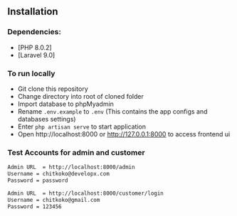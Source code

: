 ## Installation

### Dependencies:

* [PHP 8.0.2]
* [Laravel 9.0]


### To run locally

- Git clone this repository
- Change directory into root of cloned folder
- Import database to phpMyadmin
- Rename `.env.example`  to `.env` (This contains the app configs and databases settings)
- Enter `php artisan serve` to start application
- Open http://localhost:8000 or http://127.0.0.1:8000 to access frontend ui


### Test Accounts for admin and customer

```bash
Admin URL  = http://localhost:8000/admin
Username = chitkoko@developx.com
Password = password

Admin URL  = http://localhost:8000/customer/login
Username = chitkoko@gmail.com
Password = 123456
```
